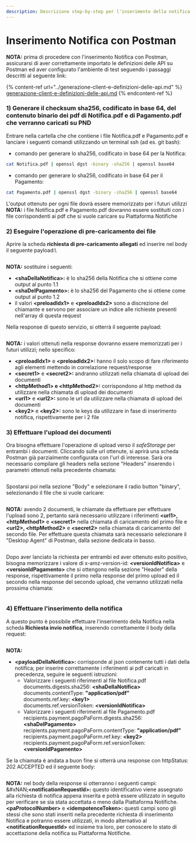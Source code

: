 ```yaml
---
description: Descrizione step-by-step per l'inserimento della notifica utilizzando Postman
---
```


# Inserimento Notifica con Postman

**NOTA:** prima di procedere con l'inserimento Notifica con Postman, assicurarsi di aver correttamente importato le definizioni delle API su Postman ed aver configurato l'ambiente di test seguendo i passaggi descritti al seguente link:

{% content-ref url="../generazione-client-e-definizioni-delle-api.md" %}
[generazione-client-e-definizioni-delle-api.md](../generazione-client-e-definizioni-delle-api.md)
{% endcontent-ref %}

### 1) Generare il checksum sha256, codificato in base 64, del contenuto binario dei pdf di Notifica.pdf e di Pagamento.pdf che verranno caricati su PND

Entrare nella cartella che che contiene i file Notifica.pdf e Pagamento.pdf e lanciare i seguenti comandi utilizzando un terminal ssh (ad es. git bash):

* comando per generare lo sha256, codificato in base 64 per la Notifica:

```bash
cat Notifica.pdf | openssl dgst -binary -sha256 | openssl base64
```

* comando per generare lo sha256, codificato in base 64 per il Pagamento:

```bash
cat Pagamento.pdf | openssl dgst -binary -sha256 | openssl base64
```

L'output ottenuto per ogni file dovrà essere memorizzato per i futuri utilizzi\
**NOTA:** i file Notifica.pdf e Pagamento.pdf dovranno essere sostituiti con i file corrispondenti ai pdf che si vuole caricare su Piattaforma Notifiche

### &#x20;2) Eseguire l'operazione di pre-caricamento dei file

Aprire la scheda **richiesta di pre-caricamento allegati** ed inserire nel body il seguente payload:\


<figure><img src="../../.gitbook/assets/image (4).png" alt=""><figcaption></figcaption></figure>

**NOTA:** sostituire i seguenti:

* **\<shaDellaNotifica>:** è lo sha256 della Notifica che si ottiene come output al punto 1.1
* **\<shaDelPagamento>:** è lo sha256 del Pagamento che si ottiene come output al punto 1.2
* il valori **\<preloadIdx1>** e **\<preloadIdx2>** sono a discrezione del chiamante e servono per associare un indice alle richieste presenti nell'array di questa request

Nella response di questo servizio, si otterrà il seguente payload:

<figure><img src="../../.gitbook/assets/image (15).png" alt=""><figcaption></figcaption></figure>

**NOTA:** i valori ottenuti nella response dovranno essere memorizzati per i futuri utilizzi; nello specifico:

* **\<preloadIdx1>** e **\<preloadIdx2>:** hanno il solo scopo di fare riferimento agli elementi mettendo in correlazione request/response
* **\<secret1>** e **\<secret2>:** andranno utilizzati nella chiamata di upload dei documenti
* **\<httpMethod1> e \<httpMethod2>:** corrispondono al http method da utilizzare nella chiamata di upload dei documenti
* **\<url1>** e **\<url2>:** sono le url da utilizzare nella chiamata di upload dei documenti
* **\<key2>** e **\<key2>:** sono le keys da utilizzare in fase di inserimento notifica, rispettivamente per i 2 file

### 3) Effettuare l'upload dei documenti&#x20;

Ora bisogna effettuare l'operazione di upload verso il _safeStorage_ per entrambi i documenti. Cliccando sulle url ottenute, si aprirà una scheda Postman già parzialmente configurata con l'url di interesse. Sarà ora necessario compilare gli headers nella sezione "Headers" inserendo i parametri ottenuti nella precedente chiamata:

<figure><img src="../../.gitbook/assets/image (9).png" alt=""><figcaption></figcaption></figure>

Spostarsi poi nella sezione "Body" e selezionare il radio button "binary", selezionando il file che si vuole caricare:

<figure><img src="../../.gitbook/assets/image (11).png" alt=""><figcaption></figcaption></figure>

**NOTA:** avendo 2 documenti, le chiamate da effettuare per effettuare l'upload sono 2, pertanto sarà necessario utilizzare i riferimenti **\<url1>, \<httpMethod1>** e **\<secret1>** nella chiamata di caricamento del primo file e **\<url2>, \<httpMethod2>** e **\<secret2>** nella chiamata di caricamento del secondo file. Per effettuare questa chiamata sarà necessario selezionare il "Desktop Agent" di Postman, dalla sezione dedicata in basso.

<figure><img src="../../.gitbook/assets/image (36).png" alt=""><figcaption></figcaption></figure>

Dopo aver lanciato la richiesta per entrambi ed aver ottenuto esito positivo, bisogna memorizzare i valore di x-amz-version-id: **\<versionIdNotifica>** e **\<versionIdPagamento>** che si ottengono nella sezione "Header" della response, rispettivamente il primo nella response del primo upload ed il secondo nella response del secondo upload, che verranno utilizzati nella prossima chiamata:

<figure><img src="../../.gitbook/assets/image (7).png" alt=""><figcaption></figcaption></figure>

### 4) Effettuare l'inserimento della notifica

A questo punto è possibile effettuare l'inserimento della Notifica nella scheda **Richiesta invio notifica**, inserendo correttamente il body della request:

<figure><img src="../../.gitbook/assets/image (32).png" alt=""><figcaption></figcaption></figure>

**NOTA:**

* **\<payloadDellaNotifica>:** corrisponde al json contenente tutti i dati della notifica; per inserire correttamente i riferimenti ai pdf caricati in precedenza, seguire le seguenti istruzioni:
  * Valorizzare i seguenti riferimenti al file Notifica.pdf\
    documents.digests.sha256: **\<shaDellaNotifica>**\
    documents.contentType: **"application/pdf"**\
    documents.ref.key: **\<key1>**\
    documents.ref.versionToken: **\<versionIdNotifica>**
  * Valorizzare i seguenti riferimenti al file Pagamento.pdf\
    recipients.payment.pagoPaForm.digests.sha256: **\<shaDelPagamento>**\
    recipients.payment.pagoPaForm.contentType: **"application/pdf"**\
    recipients.payment.pagoPaForm.ref.key: **\<key2>**\
    recipients.payment.pagoPaForm.ref.versionToken: **\<versionIdPagamento>**

Se la chiamata è andata a buon fine si otterrà una response con httpStatus: 202 ACCEPTED ed il seguente body:

<figure><img src="../../.gitbook/assets/image (40).png" alt=""><figcaption></figcaption></figure>

**NOTA:** nel body della response si otterranno i seguenti campi:\
&#xNAN;**\<notificationRequestId>:** questo identificativo viene assegnato alla richiesta di notifica appena inserita e potrà essere utilizzato in seguito per verificare se sia stata accettata o meno dalla Piattaforma Notifiche.\
**\<paProtocolNumber>** e **\<idempotenceToken>:** questi campi sono gli stessi che sono stati inseriti nella precedente richiesta di inserimento Notifica e potranno essere utilizzati, in modo alternativo al **\<notificationRequestId>** ed insieme tra loro, per conoscere lo stato di accettazione della notifica su Piattaforma Notifiche.
